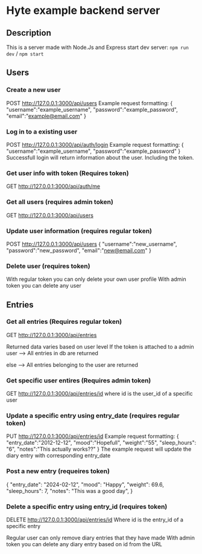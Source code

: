 # Hyte example backend server

## Description
This is a server made with Node.Js and Express
start dev server: `npm run dev` / `npm start`


## Users
### Create a new user
POST http://127.0.0.1:3000/api/users
Example request formatting:
{
    "username":"example_username",
    "password":"example_password",
    "email":"example@email.com"
}

### Log in to a existing user
POST http://127.0.0.1:3000/api/auth/login
Example request formatting:
{
    "username":"example_username",
    "password":"example_password"
}
Successfull login will return information about the user. Including the token.

### Get user info with token (Requires token)
GET http://127.0.0.1:3000/api/auth/me

### Get all users (requires admin token)
GET http://127.0.0.1:3000/api/users

### Update user information (requires regular token)
POST http://127.0.0.1:3000/api/users
{
    "username":"new_username",
    "password":"new_password",
    "email":"new@email.com"
}

### Delete user (requires token)
With regular token you can only delete your own user profile
With admin token you can delete any user


## Entries
### Get all entries (Requires regular token)
GET http://127.0.0.1:3000/api/entries

Returned data varies based on user level
If the token is attached to a admin user
--> All entries in db are returned

else
--> All entries belonging to the user are returned

### Get specific user entires (Requires admin token)
GET http://127.0.0.1:3000/api/entries/id
where id is the user_id of a specific user

### Update a specific entry using entry_date (requires regular token)
PUT http://127.0.0.1:3000/api/entries/id
Example request formatting:
{
    "entry_date":"2012-12-12",
    "mood":"Hopefull",
    "weight":"55",
    "sleep_hours": "6",
    "notes":"This actually works??"
}
The example request will update the diary entry with corresponding entry_date

### Post a new entry (requeires token)
{
  "entry_date": "2024-02-12",
  "mood": "Happy",
  "weight": 69.6,
  "sleep_hours": 7,
  "notes": "This was a good day",
}

### Delete a specific entry using entry_id (requires token)
DELETE http://127.0.0.1:3000/api/entries/id
Where id is the entry_id of a specific entry

Regular user can only remove diary entries that they have made
With admin token you can delete any diary entry based on id from the URL

